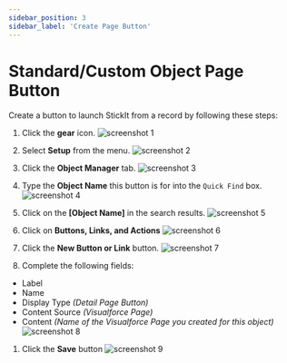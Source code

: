 ```yaml
---
sidebar_position: 3
sidebar_label: 'Create Page Button'
---
```


# Standard/Custom Object Page Button

Create a button to launch StickIt from a record by following these steps:

1. Click the **gear** icon.
![screenshot 1](/img/home.png)

1. Select **Setup** from the menu.
![screenshot 2](/img/gear_menu.png)

1. Click the **Object Manager** tab.
![screenshot 3](/img/setup_home.png)

1. Type the **Object Name** this button is for into the `Quick Find` box.
![screenshot 4](/img/object_manager.png)

1. Click on the **[Object Name]** in the search results.
![screenshot 5](/img/object_manager_search.png)

1. Click on **Buttons, Links, and Actions**
![screenshot 6](/img/opportunity_object_home.png)

1. Click the **New Button or Link** button.
![screenshot 7](/img/buttons_links_actions_home.png)

1. Complete the following fields:
 - Label
 - Name
 - Display Type _(Detail Page Button)_
 - Content Source _(Visualforce Page)_
 - Content _(Name of the Visualforce Page you created for this object)_
![screenshot 8](/img/new_page_button.png)

1. Click the **Save** button
![screenshot 9](/img/new_page_button.png)